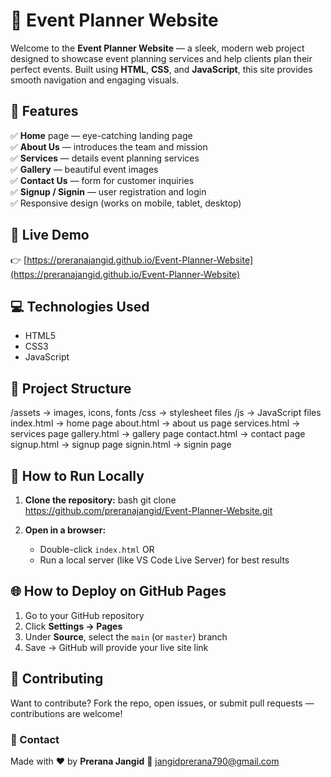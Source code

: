 # 🎉 Event Planner Website

Welcome to the **Event Planner Website** — a sleek, modern web project designed to showcase event planning services and help clients plan their perfect events. Built using **HTML**, **CSS**, and **JavaScript**, this site provides smooth navigation and engaging visuals.

## 🌟 Features

✅ **Home** page — eye-catching landing page  
✅ **About Us** — introduces the team and mission  
✅ **Services** — details event planning services  
✅ **Gallery** — beautiful event images  
✅ **Contact Us** — form for customer inquiries  
✅ **Signup / Signin** — user registration and login  
✅ Responsive design (works on mobile, tablet, desktop)

## 🚀 Live Demo

👉 [https://preranajangid.github.io/Event-Planner-Website](https://preranajangid.github.io/Event-Planner-Website)

## 💻 Technologies Used

- HTML5  
- CSS3  
- JavaScript  

## 📂 Project Structure

/assets         → images, icons, fonts
/css            → stylesheet files
/js             → JavaScript files
index.html      → home page
about.html      → about us page
services.html   → services page
gallery.html    → gallery page
contact.html    → contact page
signup.html     → signup page
signin.html     → signin page



## 🔧 How to Run Locally

1. **Clone the repository:**
bash
   git clone https://github.com/preranajangid/Event-Planner-Website.git


2. **Open in a browser:**

   * Double-click `index.html`
     OR
   * Run a local server (like VS Code Live Server) for best results

## 🌐 How to Deploy on GitHub Pages

1. Go to your GitHub repository
2. Click **Settings → Pages**
3. Under **Source**, select the `main` (or `master`) branch
4. Save → GitHub will provide your live site link

## 🙌 Contributing

Want to contribute? Fork the repo, open issues, or submit pull requests — contributions are welcome!

### 💬 Contact

Made with ❤️ by **Prerana Jangid**
📧 [jangidprerana790@gmail.com](mailto:jangidprerana790@gmail.com)
